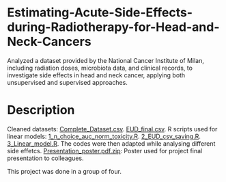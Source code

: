 # Estimating-Acute-Side-Effects-during-Radiotherapy-for-Head-and-Neck-Cancers
Analyzed a dataset provided by the National Cancer Institute of Milan, including radiation doses, microbiota data, and clinical records, to investigate side effects in head and neck cancer, applying both unsupervised and supervised approaches.
# Description
Cleaned datasets:
[Complete_Dataset.csv](https://github.com/giuliadivincenzo/Estimating-Acute-Side-Effects-during-Radiotherapy-for-Head-and-Neck-Cancers/edit/main/README.md#:~:text=3_Linear_model.R-,Complete_Dataset,-.csv).
[EUD_final.csv](https://github.com/giuliadivincenzo/Estimating-Acute-Side-Effects-during-Radiotherapy-for-Head-and-Neck-Cancers/edit/main/README.md#:~:text=Complete_Dataset.csv-,EUD_final,-.csv).
R scripts used for linear models:
[1_n_choice_auc_norm_toxicity.R](https://github.com/giuliadivincenzo/Estimating-Acute-Side-Effects-during-Radiotherapy-for-Head-and-Neck-Cancers/blob/main/1_n_choice_auc_norm_toxicity2.R).
[2_EUD_csv_saving.R](https://github.com/giuliadivincenzo/Estimating-Acute-Side-Effects-during-Radiotherapy-for-Head-and-Neck-Cancers/edit/main/README.md#:~:text=2_EUD_csv_saving.R-,3_Linear_model,-.R).
[3_Linear_model.R](https://github.com/giuliadivincenzo/CNN-for-blood-cell-recognition/blob/main/Optimizers_Comparison.ipynb).
The codes were then adapted while analysing different side effetcs.
[Presentation_poster.pdf.zip](https://github.com/giuliadivincenzo/Estimating-Acute-Side-Effects-during-Radiotherapy-for-Head-and-Neck-Cancers/edit/main/README.md#:~:text=EUD_final.csv-,Presentation_poster,-.pdf.zip): Poster used for project final presentation to colleagues.

This project was done in a group of four.
